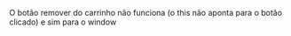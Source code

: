 O botão remover do carrinho não funciona (o this não aponta para o botão clicado) e sim para o window